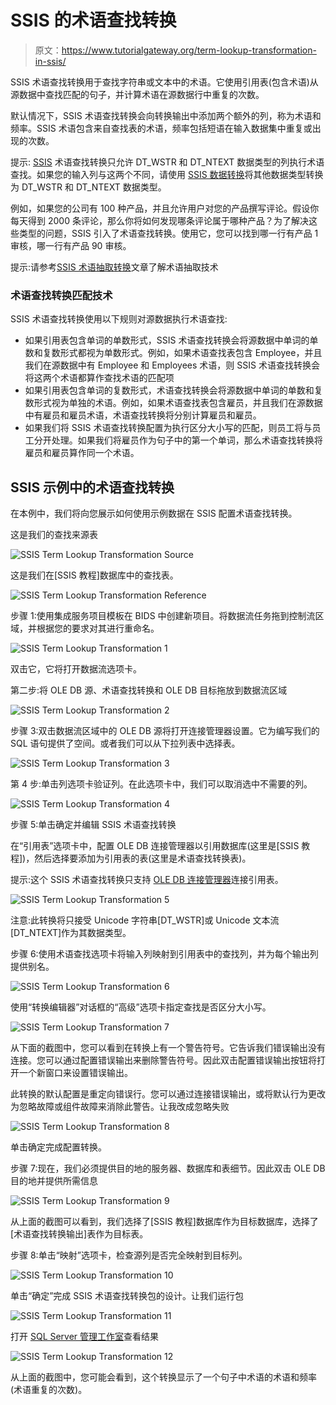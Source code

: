 # SSIS 的术语查找转换

> 原文：<https://www.tutorialgateway.org/term-lookup-transformation-in-ssis/>

SSIS 术语查找转换用于查找字符串或文本中的术语。它使用引用表(包含术语)从源数据中查找匹配的句子，并计算术语在源数据行中重复的次数。

默认情况下，SSIS 术语查找转换会向转换输出中添加两个额外的列，称为术语和频率。SSIS 术语包含来自查找表的术语，频率包括短语在输入数据集中重复或出现的次数。

提示: [SSIS](https://www.tutorialgateway.org/ssis/) 术语查找转换只允许 DT_WSTR 和 DT_NTEXT 数据类型的列执行术语查找。如果您的输入列与这两个不同，请使用 [SSIS 数据转换](https://www.tutorialgateway.org/ssis-data-conversion/)将其他数据类型转换为 DT_WSTR 和 DT_NTEXT 数据类型。

例如，如果您的公司有 100 种产品，并且允许用户对您的产品撰写评论。假设你每天得到 2000 条评论，那么你将如何发现哪条评论属于哪种产品？为了解决这些类型的问题，SSIS 引入了术语查找转换。使用它，您可以找到哪一行有产品 1 审核，哪一行有产品 90 审核。

提示:请参考[SSIS 术语抽取转换](https://www.tutorialgateway.org/term-extraction-transformation-in-ssis/)文章了解术语抽取技术

### 术语查找转换匹配技术

SSIS 术语查找转换使用以下规则对源数据执行术语查找:

*   如果引用表包含单词的单数形式，SSIS 术语查找转换会将源数据中单词的单数和复数形式都视为单数形式。例如，如果术语查找表包含 Employee，并且我们在源数据中有 Employee 和 Employees 术语，则 SSIS 术语查找转换会将这两个术语都算作查找术语的匹配项
*   如果引用表包含单词的复数形式，术语查找转换会将源数据中单词的单数和复数形式视为单独的术语。例如，如果术语查找表包含雇员，并且我们在源数据中有雇员和雇员术语，术语查找转换将分别计算雇员和雇员。
*   如果我们将 SSIS 术语查找转换配置为执行区分大小写的匹配，则员工将与员工分开处理。如果我们将雇员作为句子中的第一个单词，那么术语查找转换将雇员和雇员算作同一个术语。

## SSIS 示例中的术语查找转换

在本例中，我们将向您展示如何使用示例数据在 SSIS 配置术语查找转换。

这是我们的查找来源表

![SSIS Term Lookup Transformation Source](img/efc96f085883bf7488dd0c8395891b3e.png)

这是我们在[SSIS 教程]数据库中的查找表。

![SSIS Term Lookup Transformation Reference](img/bfad495cdff1f8209852dab7a4af89f7.png)

步骤 1:使用集成服务项目模板在 BIDS 中创建新项目。将数据流任务拖到控制流区域，并根据您的要求对其进行重命名。

![SSIS Term Lookup Transformation 1](img/e79a1806e17fba74066db2246eb9f989.png)

双击它，它将打开数据流选项卡。

第二步:将 OLE DB 源、术语查找转换和 OLE DB 目标拖放到数据流区域

![SSIS Term Lookup Transformation 2](img/ae31056517abcc8d9363832e78b4c12f.png)

步骤 3:双击数据流区域中的 OLE DB 源将打开连接管理器设置。它为编写我们的 SQL 语句提供了空间。或者我们可以从下拉列表中选择表。

![SSIS Term Lookup Transformation 3](img/0650f44d82ec9f2b6794bd4db17979f5.png)

第 4 步:单击列选项卡验证列。在此选项卡中，我们可以取消选中不需要的列。

![SSIS Term Lookup Transformation 4](img/85c9faa085dc872a5a5b01e22e5a33b3.png)

步骤 5:单击确定并编辑 SSIS 术语查找转换

在“引用表”选项卡中，配置 OLE DB 连接管理器以引用数据库(这里是[SSIS 教程])，然后选择要添加为引用表的表(这里是术语查找转换表)。

提示:这个 SSIS 术语查找转换只支持 [OLE DB 连接管理器](https://www.tutorialgateway.org/ole-db-connection-manager-in-ssis/)连接引用表。

![SSIS Term Lookup Transformation 5](img/47b5fba6bbb3dd57c6168360d1292cd8.png)

注意:此转换将只接受 Unicode 字符串[DT_WSTR]或 Unicode 文本流[DT_NTEXT]作为其数据类型。

步骤 6:使用术语查找选项卡将输入列映射到引用表中的查找列，并为每个输出列提供别名。

![SSIS Term Lookup Transformation 6](img/79b819c9b7fba0dd0aa8407c2fd659b1.png)

使用“转换编辑器”对话框的“高级”选项卡指定查找是否区分大小写。

![SSIS Term Lookup Transformation 7](img/f4a627afbe7ee271eafb032a91ed2c58.png)

从下面的截图中，您可以看到在转换上有一个警告符号。它告诉我们错误输出没有连接。您可以通过配置错误输出来删除警告符号。因此双击配置错误输出按钮将打开一个新窗口来设置错误输出。

此转换的默认配置是重定向错误行。您可以通过连接错误输出，或将默认行为更改为忽略故障或组件故障来消除此警告。让我改成忽略失败

![SSIS Term Lookup Transformation 8](img/489ebeca70cd63010b5a2bdac60fd8e8.png)

单击确定完成配置转换。

步骤 7:现在，我们必须提供目的地的服务器、数据库和表细节。因此双击 OLE DB 目的地并提供所需信息

![SSIS Term Lookup Transformation 9](img/e10494af44b4d0d029a4128714313415.png)

从上面的截图可以看到，我们选择了[SSIS 教程]数据库作为目标数据库，选择了[术语查找转换输出]表作为目标表。

步骤 8:单击“映射”选项卡，检查源列是否完全映射到目标列。

![SSIS Term Lookup Transformation 10](img/b4b9f48edd668365e7a429964d738557.png)

单击“确定”完成 SSIS 术语查找转换包的设计。让我们运行包

![SSIS Term Lookup Transformation 11](img/9616dd78e9a9546458f8734fecaecc12.png)

打开 [SQL Server 管理工作室](https://www.tutorialgateway.org/sql/)查看结果

![SSIS Term Lookup Transformation 12](img/f5e6913a7f5ce6fbb4b6affb5d6335d7.png)

从上面的截图中，您可能会看到，这个转换显示了一个句子中术语的术语和频率(术语重复的次数)。
